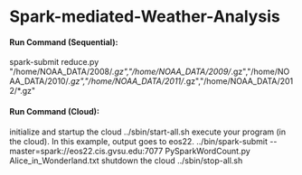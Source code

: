 # Spark-mediated-Weather-Analysis

#### Run Command (Sequential):

spark-submit reduce.py "/home/NOAA_DATA/2008/*.gz","/home/NOAA_DATA/2009/*.gz","/home/NOAA_DATA/2010/*.gz","/home/NOAA_DATA/2011/*.gz","/home/NOAA_DATA/2012/*.gz"

#### Run Command (Cloud):

initialize and startup the cloud
    ../sbin/start-all.sh
execute your program (in the cloud).  In this example, output goes to eos22.
    ../bin/spark-submit --master=spark://eos22.cis.gvsu.edu:7077 PySparkWordCount.py Alice_in_Wonderland.txt
shutdown the cloud
    ../sbin/stop-all.sh
